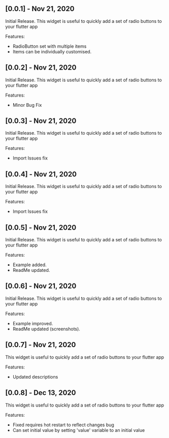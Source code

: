 ## [0.0.1] - Nov 21, 2020

Initial Release. This widget is useful to quickly add a set of radio buttons to your flutter app

Features:
- RadioButton set with multiple items
- Items can be individually customised.


## [0.0.2] - Nov 21, 2020

Initial Release. This widget is useful to quickly add a set of radio buttons to your flutter app

Features:
- Minor Bug Fix


## [0.0.3] - Nov 21, 2020

Initial Release. This widget is useful to quickly add a set of radio buttons to your flutter app

Features:
- Import Issues fix

## [0.0.4] - Nov 21, 2020

Initial Release. This widget is useful to quickly add a set of radio buttons to your flutter app

Features:
- Import Issues fix


## [0.0.5] - Nov 21, 2020

Initial Release. This widget is useful to quickly add a set of radio buttons to your flutter app

Features:
- Example added.
- ReadMe updated.

## [0.0.6] - Nov 21, 2020

Initial Release. This widget is useful to quickly add a set of radio buttons to your flutter app

Features:
- Example improved.
- ReadMe updated (screenshots).
  
## [0.0.7] - Nov 21, 2020

 This widget is useful to quickly add a set of radio buttons to your flutter app

Features:
- Updated descriptions

## [0.0.8] - Dec 13, 2020

 This widget is useful to quickly add a set of radio buttons to your flutter app

Features:
- Fixed requires hot restart to reflect changes bug
- Can set initial value by setting 'value' variable to an initial value

